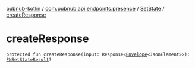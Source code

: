 [pubnub-kotlin](../../index.md) / [com.pubnub.api.endpoints.presence](../index.md) / [SetState](index.md) / [createResponse](./create-response.md)

# createResponse

`protected fun createResponse(input: Response<`[`Envelope`](../../com.pubnub.api.models.server/-envelope/index.md)`<JsonElement>>): `[`PNSetStateResult`](../../com.pubnub.api.models.consumer.presence/-p-n-set-state-result/index.md)`?`